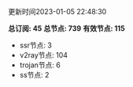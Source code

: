 更新时间2023-01-05 22:48:30

**总订阅: 45**
**总节点: 739**
**有效节点: 115**
- ssr节点: 3
- v2ray节点: 104
- trojan节点: 6
- ss节点: 2
